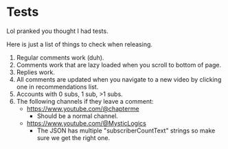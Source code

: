 # Tests

Lol pranked you thought I had tests.

Here is just a list of things to check when releasing.


1. Regular comments work (duh).
2. Comments work that are lazy loaded when you scroll to bottom of page.
3. Replies work.
4. All comments are updated when you navigate to a new video by clicking one in recommendations list.
4. Accounts with 0 subs, 1 sub, >1 subs.
5. The following channels if they leave a comment:
    - https://www.youtube.com/@chapterme
        - Should be a normal channel.
    - https://www.youtube.com/@MysticLogics
        - The JSON has multiple "subscriberCountText" strings so make sure we get the right one.

